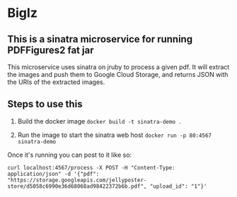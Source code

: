 # BigIz
## This is a sinatra microservice for running PDFFigures2 fat jar

This microservice uses sinatra on jruby to process a given pdf. It will extract the images and push them to Google Cloud Storage, and returns JSON with the URIs of the extracted images.

## Steps to use this

1. Build the docker image
`docker build -t sinatra-demo .`

2. Run the image to start the sinatra web host
`docker run -p 80:4567 sinatra-demo`

Once it's running you can post to it like so:
```
curl localhost:4567/process -X POST -H "Content-Type: application/json" -d '{"pdf": "https://storage.googleapis.com/jellyposter-store/d5058c6990e36d68068ad98422372b6b.pdf", "upload_id": "1"}'
```
